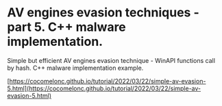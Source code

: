 # AV engines evasion techniques - part 5. C++ malware implementation.

Simple but efficient AV engines evasion technique - WinAPI functions call by hash. C++ malware implementation example.    

[https://cocomelonc.github.io/tutorial/2022/03/22/simple-av-evasion-5.html](https://cocomelonc.github.io/tutorial/2022/03/22/simple-av-evasion-5.html)    
